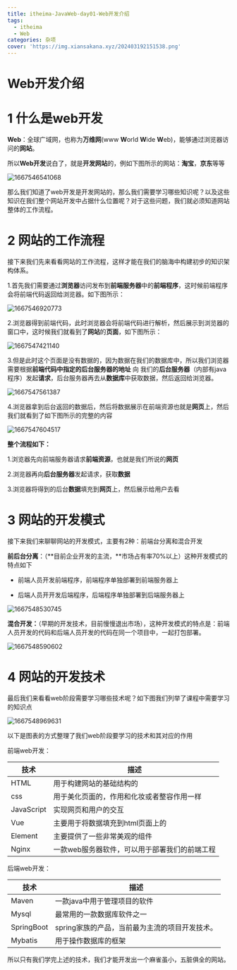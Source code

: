 ```yaml
---
title: itheima-JavaWeb-day01-Web开发介绍
tags:
  - itheima
  - Web
categories: 杂项
cover: 'https://img.xiansakana.xyz/202403192151538.png'
---
```

# Web开发介绍

# 1 什么是web开发

**Web**：全球广域网，也称为**万维网**(www **W**orld **W**ide **W**eb)，能够通过浏览器访问的**网站**。

所以**Web开发**说白了，就是**开发网站**的，例如下图所示的网站：**淘宝**，**京东**等等

![1667546541068](https://cdn.jsdelivr.net/npm/zui-xin-ban-java-web-kai-fa-jiao-cheng@1.0.1/assets1/1667546541068.png)



那么我们知道了web开发是开发网站的，那么我们需要学习哪些知识呢？以及这些知识在我们整个网站开发中占据什么位置呢？对于这些问题，我们就必须知道网站整体的工作流程。



# 2 网站的工作流程

接下来我们先来看看网站的工作流程，这样才能在我们的脑海中构建初步的知识架构体系。

1.首先我们需要通过**浏览器**访问发布到**前端服务器**中的**前端程序**，这时候前端程序会将前端代码返回给浏览器。如下图所示：

![1667546920773](https://cdn.jsdelivr.net/npm/zui-xin-ban-java-web-kai-fa-jiao-cheng@1.0.1/assets1/1667546920773.png)



2.浏览器得到前端代码，此时浏览器会将前端代码进行解析，然后展示到浏览器的窗口中，这时候我们就看到了**网站**的**页面**，如下图所示：

![1667547421140](https://cdn.jsdelivr.net/npm/zui-xin-ban-java-web-kai-fa-jiao-cheng@1.0.1/assets1/1667547421140.png)

3.但是此时这个页面是没有数据的，因为数据在我们的数据库中，所以我们浏览器需要根据**前端代码中指定的后台服务器的地址** 向 我们的**后台服务器**（内部有java程序）发起**请求**，后台服务器再去从**数据库**中获取数据，然后返回给浏览器。

![1667547561387](https://cdn.jsdelivr.net/npm/zui-xin-ban-java-web-kai-fa-jiao-cheng@1.0.1/assets1/1667547561387.png)

4.浏览器拿到后台返回的数据后，然后将数据展示在前端资源也就是**网页**上，然后我们就看到了如下图所示的完整的内容



![1667547604517](https://cdn.jsdelivr.net/npm/zui-xin-ban-java-web-kai-fa-jiao-cheng@1.0.1/assets1/1667547604517.png)



**整个流程如下：**

1.浏览器先向前端服务器请求**前端资源**，也就是我们所说的**网页**

2.浏览器再向**后台服务器**发起请求，获取**数据**

3.浏览器将得到的后台**数据**填充到**网页**上，然后展示给用户去看

# 3 网站的开发模式

接下来我们来聊聊网站的开发模式，主要有2种：前端台分离和混合开发

**前后台分离**：（**目前企业开发的主流，**市场占有率70%以上）这种开发模式的特点如下

- 前端人员开发前端程序，前端程序单独部署到前端服务器上

- 后端人员开开发后端程序，后端程序单独部署到后端服务器上


![1667548530745](https://cdn.jsdelivr.net/npm/zui-xin-ban-java-web-kai-fa-jiao-cheng@1.0.1/assets1/1667548530745.png)

**混合开发：**（早期的开发技术，目前慢慢退出市场），这种开发模式的特点是：前端人员开发的代码和后端人员开发的代码在同一个项目中，一起打包部署。

![1667548590602](https://cdn.jsdelivr.net/npm/zui-xin-ban-java-web-kai-fa-jiao-cheng@1.0.1/assets1/1667548590602.png)

# 4 网站的开发技术

最后我们来看看web阶段需要学习哪些技术呢？如下图我们列举了课程中需要学习的知识点

![1667548969631](https://cdn.jsdelivr.net/npm/zui-xin-ban-java-web-kai-fa-jiao-cheng@1.0.1/assets1/1667548969631.png)

以下是图表的方式整理了我们web阶段要学习的技术和其对应的作用

前端web开发：

| 技术       | 描述                                          |
| ---------- | --------------------------------------------- |
| HTML       | 用于构建网站的基础结构的                      |
| css        | 用于美化页面的，作用和化妆或者整容作用一样    |
| JavaScript | 实现网页和用户的交互                          |
| Vue        | 主要用于将数据填充到html页面上的              |
| Element    | 主要提供了一些非常美观的组件                  |
| Nginx      | 一款web服务器软件，可以用于部署我们的前端工程 |

后端web开发：

| 技术       | 描述                                           |
| ---------- | ---------------------------------------------- |
| Maven      | 一款java中用于管理项目的软件                   |
| Mysql      | 最常用的一款数据库软件之一                     |
| SpringBoot | spring家族的产品，当前最为主流的项目开发技术。 |
| Mybatis    | 用于操作数据库的框架                           |

所以只有我们学完上述的技术，我们才能开发出一个麻雀虽小，五脏俱全的网站。

​	